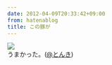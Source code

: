 ```yaml
---
date: 2012-04-09T20:33:42+09:00
from: hatenablog
title: この豚が
---
```

![](http://dl.dropbox.com/u/5978869/image/20120409_202921.png)  
うまかった。([@とんき](http://r.tabelog.com/tokyo/A1316/A131601/13002040/))

